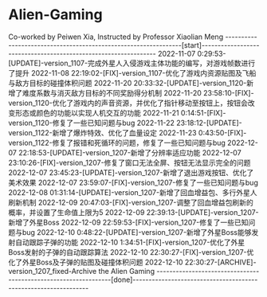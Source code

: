 # Alien-Gaming
Co-worked by Peiwen Xia, Instructed by Professor Xiaolian Meng
----------------------------------------------------------------[start]----------------------------------------------------------------
2022-11-07 0:29:53-[UPDATE]-version_1107-完成外星人入侵游戏主体功能的编写，对游戏帧数进行了提升
2022-11-08 22:19:02-[FIX]-version_1107-优化了游戏内资源贴图及飞船与敌方目标的碰撞体积问题
2022-11-20 20:33:32-[UPDATE]-version_1120-新增了难度系数与消灭敌方目标的不同奖励得分机制
2022-11-20 23:58:10-[FIX]-version_1120-优化了游戏内的声音资源，并优化了指针移动至按钮上，按钮会改变形态或颜色的功能以实现人机交互的功能
2022-11-21 0:14:51-[FIX]-version_1120-修复了一些已知问题与bug
2022-11-22 23:18:12-[UPDATE]-version_1122-新增了爆炸特效、优化了血量设定
2022-11-23 0:43:50-[FIX]-version_1122-修复了报错和死循环的问题，修复了一些已知问题与bug
2022-12-07 22:18:53-[UPDATE]-version_1207-新增了分辨率适应功能
2022-12-07 23:10:26-[FIX]-version_1207-修复了窗口无法全屏、按钮无法显示完全的问题
2022-12-07 23:45:23-[UPDATE]-version_1207-新增了退出游戏按钮、优化了美术效果
2022-12-07 23:59:07-[FIX]-version_1207-修复了一些已知问题与bug
2022-12-08 01:31:14-[UPDATE]-version_1207-新增了回血增益包、多行外星人刷新机制
2022-12-09 20:47:03-[FIX]-version_1207-调整了回血增益包刷新的概率，并设置了生命值上限为5
2022-12-09 22:39:13-[UPDATE]-version_1207-新增了外星Boss
2022-12-09 22:59:53-[FIX]-version_1207-修复了一些已知问题与bug
2022-12-10 0:48:22-[UPDATE]-version_1207-新增了外星Boss能够发射自动跟踪子弹的功能
2022-12-10 1:34:51-[FIX]-version_1207-优化了外星Boss发射的子弹的自动跟踪算法
2022-12-10 22:30:27-[FIX]-version_1207-优化了外星Boss及子弹的贴图及碰撞体积问题
2022-12-10 22:30:27-[ARCHIVE]-version_1207_fixed-Archive the Alien Gaming
----------------------------------------------------------------[done]----------------------------------------------------------------
